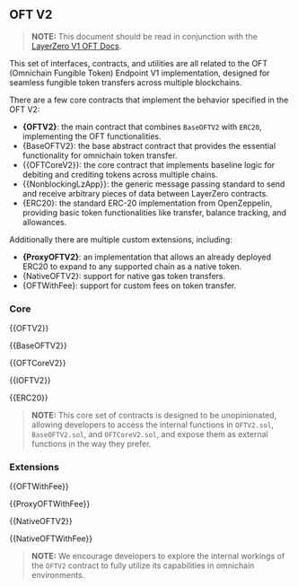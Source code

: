 ## OFT V2

> **NOTE:** This document should be read in conjunction with the <a href="https://layerzero.gitbook.io/docs/evm-guides/oft-walkthrough">LayerZero V1 OFT Docs</a>.

This set of interfaces, contracts, and utilities are all related to the OFT (Omnichain Fungible Token) Endpoint V1 implementation, designed for seamless fungible token transfers across multiple blockchains.

There are a few core contracts that implement the behavior specified in the OFT V2:

* **{OFTV2}**: the main contract that combines `BaseOFTV2` with `ERC20`, implementing the OFT functionalities.
* {BaseOFTV2}: the base abstract contract that provides the essential functionality for omnichain token transfer.
* {{OFTCoreV2}}: the core contract that implements baseline logic for debiting and crediting tokens across multiple chains.
* {{NonblockingLzApp}}: the generic message passing standard to send and receive arbitrary pieces of data between LayerZero contracts.
* {ERC20}: the standard ERC-20 implementation from OpenZeppelin, providing basic token functionalities like transfer, balance tracking, and allowances.

Additionally there are multiple custom extensions, including:

* **{ProxyOFTV2}**: an implementation that allows an already deployed ERC20 to expand to any supported chain as a native token.
* {NativeOFTV2}: support for native gas token transfers.
* {OFTWithFee}: support for custom fees on token transfer.

### Core

{{OFTV2}}

{{BaseOFTV2}}

{{OFTCoreV2}}

{{IOFTV2}}

{{ERC20}}

> **NOTE:** This core set of contracts is designed to be unopinionated, allowing developers to access the internal functions in `OFTV2.sol`, `BaseOFTV2.sol`, and `OFTCoreV2.sol`, and expose them as external functions in the way they prefer.

### Extensions

{{OFTWithFee}}

{{ProxyOFTWithFee}}

{{NativeOFTV2}}

{{NativeOFTWithFee}}

> **NOTE:** We encourage developers to explore the internal workings of the `OFTV2` contract to fully utilize its capabilities in omnichain environments.
